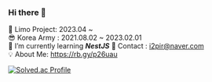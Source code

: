 ### Hi there 👋
🌱 Limo Project: 2023.04 ~ <br/>
😎 Korea Army : 2021.08.02 ~ 2023.02.01 <br/>
📕 I’m currently learning <i>__NestJS__</i>
📧 Contact : i2pir@naver.com <br/>
💡 About Me: https://rb.gy/p26uau

[![Solved.ac Profile](http://mazassumnida.wtf/api/v2/generate_badge?boj=poby)](https://solved.ac/poby/)

<!--
**poby123/poby123** is a ✨ _special_ ✨ repository because its `README.md` (this file) appears on your GitHub profile.

Here are some ideas to get you started:

- 🔭 I’m currently working on ...
- 🌱 I’m currently learning ...
- 👯 I’m looking to collaborate on ...
- 🤔 I’m looking for help with ...
- 💬 Ask me about ...
- 📫 How to reach me: ...
- 😄 Pronouns: ...
- ⚡ Fun fact: ...
-->
